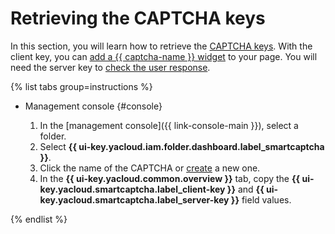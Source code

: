 # Retrieving the CAPTCHA keys


In this section, you will learn how to retrieve the [CAPTCHA keys](../concepts/keys.md). With the client key, you can [add a {{ captcha-name }} widget](../quickstart.md#add-widget) to your page. You will need the server key to [check the user response](../quickstart.md#check-answer).

{% list tabs group=instructions %}

- Management console {#console}

   1. In the [management console]({{ link-console-main }}), select a folder.
   1. Select **{{ ui-key.yacloud.iam.folder.dashboard.label_smartcaptcha }}**.
   1. Click the name of the CAPTCHA or [create](../quickstart.md#creat-captcha) a new one.
   1. In the **{{ ui-key.yacloud.common.overview }}** tab, copy the **{{ ui-key.yacloud.smartcaptcha.label_client-key }}** and **{{ ui-key.yacloud.smartcaptcha.label_server-key }}** field values.

{% endlist %}
